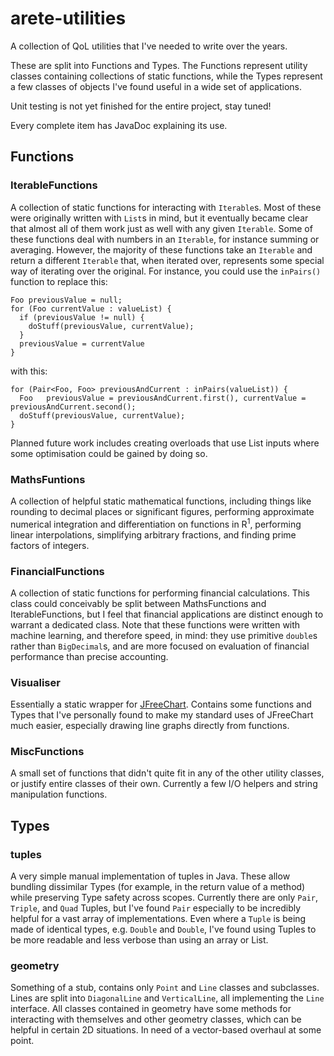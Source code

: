 # arete-utilities
A collection of QoL utilities that I've needed to write over the years.

These are split into Functions and Types. The Functions represent utility classes containing collections of static functions, while the Types represent a few classes of objects I've found useful in a wide set of applications.

Unit testing is not yet finished for the entire project, stay tuned!

Every complete item has JavaDoc explaining its use.

## Functions
### IterableFunctions
A collection of static functions for interacting with `Iterable`s. Most of these were originally written with `List`s in mind, but it eventually became clear that almost all of them work just as well with any given `Iterable`. 
Some of these functions deal with numbers in an `Iterable`, for instance summing or averaging. However, the majority of these functions take an `Iterable` and return a different `Iterable` that, when iterated over, represents some special way of iterating over the original. For instance, you could use the `inPairs()` function to replace this:
```
Foo previousValue = null;
for (Foo currentValue : valueList) {
  if (previousValue != null) {
    doStuff(previousValue, currentValue);
  }
  previousValue = currentValue
}
```
with this:
```
for (Pair<Foo, Foo> previousAndCurrent : inPairs(valueList)) {
  Foo   previousValue = previousAndCurrent.first(), currentValue = previousAndCurrent.second();
  doStuff(previousValue, currentValue);
}
```

Planned future work includes creating overloads that use List inputs where some optimisation could be gained by doing so.

### MathsFuntions
A collection of helpful static mathematical functions, including things like rounding to decimal places or significant figures, performing approximate numerical integration and differentiation on functions in R<sup>1</sup>, performing linear interpolations, simplifying arbitrary fractions, and finding prime factors of integers.

### FinancialFunctions
A collection of static functions for performing financial calculations. This class could conceivably be split between MathsFunctions and IterableFunctions, but I feel that financial applications are distinct enough to warrant a dedicated class. Note that these functions were written with machine learning, and therefore speed, in mind: they use primitive `double`s rather than `BigDecimal`s, and are more focused on evaluation of financial performance than precise accounting.

### Visualiser
Essentially a static wrapper for [JFreeChart](https://jfree.org/jfreechart/). Contains some functions and Types that I've personally found to make my standard uses of JFreeChart much easier, especially drawing line graphs directly from functions.

### MiscFunctions
A small set of functions that didn't quite fit in any of the other utility classes, or justify entire classes of their own. Currently a few I/O helpers and string manipulation functions.

## Types
### tuples
A very simple manual implementation of tuples in Java. These allow bundling dissimilar Types (for example, in the return value of a method) while preserving Type safety across scopes. Currently there are only `Pair`, `Triple`, and `Quad` Tuples, but I've found `Pair` especially to be incredibly helpful for a vast array of implementations. Even where a `Tuple` is being made of identical types, e.g. `Double` and `Double`, I've found using Tuples to be more readable and less verbose than using an array or List.

### geometry
Something of a stub, contains only `Point` and `Line` classes and subclasses. Lines are split into `DiagonalLine` and `VerticalLine`, all implementing the `Line` interface. All classes contained in geometry have some methods for interacting with themselves and other geometry classes, which can be helpful in certain 2D situations. In need of a vector-based overhaul at some point.
